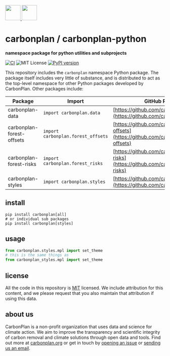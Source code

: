 <p align='left'>
  <a href='https://carbonplan.org/#gh-light-mode-only'>
    <img
      src='https://carbonplan-assets.s3.amazonaws.com/monogram/dark-small.png'
      height='48px'
    />
  </a>
  <a href='https://carbonplan.org/#gh-dark-mode-only'>
    <img
      src='https://carbonplan-assets.s3.amazonaws.com/monogram/light-small.png'
      height='48px'
    />
  </a>
</p>

# carbonplan / carbonplan-python

**namespace package for python utilities and subprojects**

[![CI](https://github.com/carbonplan/carbonplan-python/actions/workflows/main.yaml/badge.svg)](https://github.com/carbonplan/carbonplan-python/actions/workflows/main.yaml)
![MIT License][]
[![PyPI version](https://badge.fury.io/py/carbonplan.svg)](https://badge.fury.io/py/carbonplan)

[github-badge]: https://badgen.net/badge/-/github?icon=github&label
[mit license]: https://badgen.net/badge/license/MIT/blue

This repository includes the `carbonplan` namespace Python package. The package itself includes very little of substance, and is distributed to act as the top-level namespace for other Python packages developed by CarbonPlan. Other packages include:

| Package                   | Import                             | GitHub Repo                                                                                  |
| ------------------------- | ---------------------------------- | -------------------------------------------------------------------------------------------- |
| carbonplan-data           | `import carbonplan.data`           | [https://github.com/carbonplan/data](https://github.com/carbonplan/data)                     |
| carbonplan-forest-offsets | `import carbonplan.forest_offsets` | [https://github.com/carbonplan/forest-offsets](https://github.com/carbonplan/forest-offsets) |
| carbonplan-forest-risks   | `import carbonplan.forest_risks`   | [https://github.com/carbonplan/forest-risks](https://github.com/carbonplan/forest-risks)     |
| carbonplan-styles         | `import carbonplan.styles`         | [https://github.com/carbonplan/styles](https://github.com/carbonplan/styles)                 |

## install

```shell
pip install carbonplan[all]
# or individual sub packages
pip install carbonplan[styles]
```

## usage

```python
from carbonplan.styles.mpl import set_theme
# this is the same things as
from carbonplan_styles.mpl import set_theme
```

## license

All the code in this repository is [MIT](https://choosealicense.com/licenses/mit/) licensed. We include attribution for this content, and we please request that you also maintain that attribution if using this data.

## about us

CarbonPlan is a non-profit organization that uses data and science for climate action. We aim to improve the transparency and scientific integrity of carbon removal and climate solutions through open data and tools. Find out more at [carbonplan.org](https://carbonplan.org/) or get in touch by [opening an issue](https://github.com/carbonplan/carbonplan-python/issues/new) or [sending us an email](mailto:hello@carbonplan.org).
